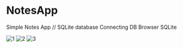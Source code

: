 # NotesApp

Simple Notes App //  SQLite database Connecting DB Browser SQLite


![1](https://github.com/AliArdal/NotesApp/assets/135712333/e500e4a1-a533-4141-b62f-525fad763800)
![2](https://github.com/AliArdal/NotesApp/assets/135712333/405bb8b4-0da1-42a0-ac67-76ecc04f31c4)
![3](https://github.com/AliArdal/NotesApp/assets/135712333/024ea43b-699c-411d-be3d-4db2c9114569)
